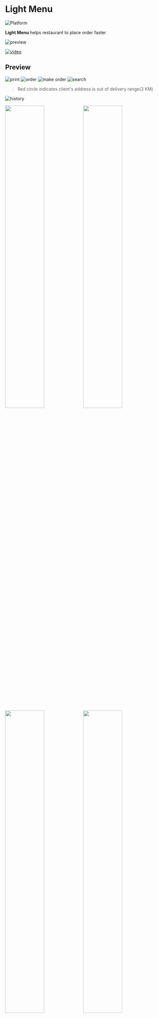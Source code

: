 # Light Menu

![Platform](https://img.shields.io/badge/Platform-iOS-green.svg)

**Light Menu** helps restaurant to place order faster

![preview](../asset/light-menu/light_menu_preview.jpg)

[![video](../asset/light-menu/video_thumbnail.png "title")](https://vimeo.com/336508045)

## Preview

![print](../asset/light-menu/print.gif)
![order](../asset/light-menu/order.gif)
![make order](../asset/light-menu/make_order.gif)
![search](../asset/light-menu/search.gif)

> Red circle indicates client's address is out of delivery range(3 KM)

![history](../asset/light-menu/history.gif)

<img src="../asset/light-menu/home.png" width="50%"><img src="../asset/light-menu/search_customer.png" width="50%"><img src="../asset/light-menu/transactions.png" width="50%"><img src="../asset/light-menu/menu.png" width="50%"><img src="../asset/light-menu/django_main_list.png" width="50%"><img src="../asset/light-menu/django_sushi_list.png" width="50%"><img src="../asset/light-menu/django_edit_sushi.png" width="50%"><img src="../asset/light-menu/firebase_database.png" width="50%">

## Features

_Full-stack project, including `iPad` for mobile, `Django` for web and api, `Firebase` for backend and `PostgreSQL` for database._

**iPad**

1. Written in `Swift` with `Auto Layout` UI programmatically
2. Print receipt wirelessly via thermal printer, connected with `Socket`
3. Store transactions with `Core Data`
4. Customized `UICollectionView` and `UITableView`
5. Show customer location and calculated driving distance with `MapKit` and `Core Location`
6. `JSON` parsing
7. `UIView` animation for sliding menu
8. Search and create new customer through `Firebase` real-time databse

**Backend**

1. Deployed on [Heroku](https://tranquil-reaches-33843.herokuapp.com), intergrated with 2 api endpoint [category](https://tranquil-reaches-33843.herokuapp.com/api/category/) and [menu data](https://tranquil-reaches-33843.herokuapp.com/api/items/)
2. Connected with `ElephantSQL`, a cloud `PostgreSQL` database
3. Implemented `Django Admin`, which allows restaurant to login and CRUD sushi menu data